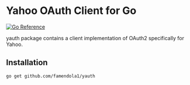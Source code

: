 # Yahoo OAuth Client for Go

[![Go Reference](https://pkg.go.dev/badge/github.com/famendola1/yauth.svg)](https://pkg.go.dev/github.com/famendola1/yauth)

yauth package contains a client implementation of OAuth2 specifically for Yahoo.

## Installation
~~~
go get github.com/famendola1/yauth
~~~
